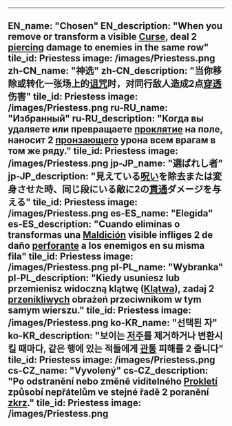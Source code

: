 ---

EN_name: "Chosen"
EN_description: "When you remove or transform a visible <u>Curse</u>, deal 2 <u>piercing</u> damage to enemies in the same row"
tile_id: Priestess
image: /images/Priestess.png
zh-CN_name: "神选"
zh-CN_description: "当你移除或转化一张场上的<u>诅咒</u>时，对同行敌人造成2点<u>穿透</u>伤害"
tile_id: Priestess
image: /images/Priestess.png
ru-RU_name: "Избранный"
ru-RU_description: "Когда вы удаляете или превращаете <u>проклятие</u> на поле, наносит 2 <u>пронзающего</u> урона всем врагам в том же ряду."
tile_id: Priestess
image: /images/Priestess.png
jp-JP_name: "選ばれし者"
jp-JP_description: "見えている<u>呪い</u>を除去または変身させた時、同じ段にいる敵に2の<u>貫通</u>ダメージを与える"
tile_id: Priestess
image: /images/Priestess.png
es-ES_name: "Elegida"
es-ES_description: "Cuando eliminas o transformas una <u>Maldición</u> visible infliges 2 de daño <u>perforante</u> a los enemigos en su misma fila"
tile_id: Priestess
image: /images/Priestess.png
pl-PL_name: "Wybranka"
pl-PL_description: "Kiedy usuniesz lub przemienisz widoczną klątwę (<u>Klątwa</u>), zadaj 2 <u>przenikliwych</u> obrażeń przeciwnikom w tym samym wierszu."
tile_id: Priestess
image: /images/Priestess.png
ko-KR_name: "선택된 자"
ko-KR_description: "보이는 <u>저주</u>를 제거하거나 변환시킬 때마다, 같은 행에 있는 적들에게 <u>관통</u> 피해를 2 줍니다"
tile_id: Priestess
image: /images/Priestess.png
cs-CZ_name: "Vyvolený"
cs-CZ_description: "Po odstranění nebo změně viditelného <u>Prokletí</u> způsobí nepřátelům ve stejné řadě 2 poranění <u>zkrz</u>."
tile_id: Priestess
image: /images/Priestess.png
---